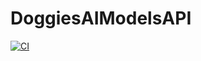 # DoggiesAIModelsAPI
[![CI](https://github.com/YevheniiM/DoggiesAIModelsAPI/actions/workflows/dokku.yml/badge.svg)](https://github.com/YevheniiM/DoggiesAIModelsAPI/actions/workflows/dokku.yml)
